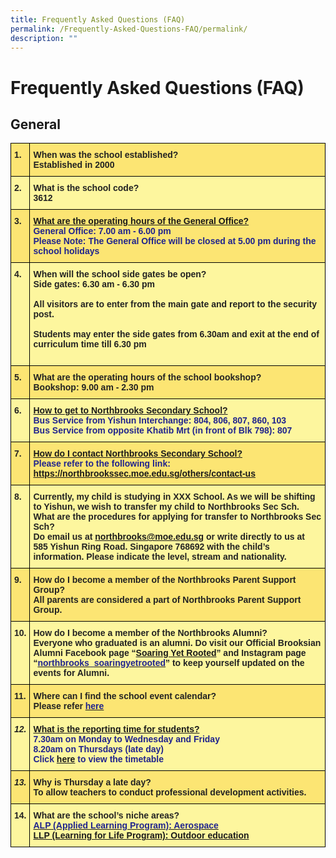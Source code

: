 ```yaml
---
title: Frequently Asked Questions (FAQ)
permalink: /Frequently-Asked-Questions-FAQ/permalink/
description: ""
---
```

Frequently Asked Questions (FAQ)
================================

## General

<style type="text/css">
.tg  {border-collapse:collapse;border-spacing:0;}
.tg td{border-color:black;border-style:solid;border-width:1px;font-family:Arial, sans-serif;font-size:14px;
  overflow:hidden;padding:10px 5px;word-break:normal;}
.tg th{border-color:black;border-style:solid;border-width:1px;font-family:Arial, sans-serif;font-size:14px;
  font-weight:normal;overflow:hidden;padding:10px 5px;word-break:normal;}
.tg .tg-1vm2{background-color:#FCE573;color:#20248D;font-weight:bold;text-align:left;vertical-align:top}
.tg .tg-kbmg{background-color:#FCE573;color:#222;font-weight:bold;text-align:left;vertical-align:top}
.tg .tg-5ld3{background-color:#FDF69E;color:#222;font-weight:bold;text-align:left;vertical-align:top}
.tg .tg-9n0n{background-color:#FDF69E;color:#20248D;font-weight:bold;text-align:left;vertical-align:top}
.tg .tg-i3yu{background-color:#FDF69E;color:#222;font-style:italic;font-weight:bold;text-align:left;vertical-align:top}
.tg .tg-wu87{background-color:#FCE573;color:#222;font-style:italic;font-weight:bold;text-align:left;vertical-align:top}
</style>
<table class="tg">
<thead>
  <tr>
    <th class="tg-kbmg">1.        </th>
    <th class="tg-kbmg">When was the school established?<br>Established in 2000</th>
  </tr>
</thead>
<tbody>
  <tr>
    <td class="tg-5ld3">2.        </td>
    <td class="tg-5ld3">What is the school code?<br>3612</td>
  </tr>
  <tr>
    <td class="tg-kbmg">3.        </td>
    <td class="tg-1vm2"><a href="https://northbrookssec.moe.edu.sg/others/contact-us">What are the operating hours of the General Office?</a><br>General Office: 7.00 am - 6.00 pm<br>Please Note: The General Office will be closed at 5.00 pm during the school holidays</td>
  </tr>
  <tr>
    <td class="tg-5ld3">4.        </td>
    <td class="tg-5ld3">When will the school side gates be open?<br>Side gates: 6.30 am - 6.30 pm<br><br>All visitors are to enter from the main gate and report to the security post.<br><br>Students may enter the side gates from 6.30am and exit at the end of curriculum time till 6.30 pm<br><br></td>
  </tr>
  <tr>
    <td class="tg-kbmg">5.        </td>
    <td class="tg-kbmg">What are the operating hours of the school bookshop?<br>Bookshop: 9.00 am - 2.30 pm</td>
  </tr>
  <tr>
    <td class="tg-5ld3">6.        </td>
    <td class="tg-9n0n"><a href="https://northbrookssec.moe.edu.sg/others/contact-us">How to get to Northbrooks Secondary School?</a><br>Bus Service from Yishun Interchange: 804, 806, 807, 860, 103<br>Bus Service from opposite Khatib Mrt (in front of Blk 798): 807</td>
  </tr>
  <tr>
    <td class="tg-kbmg">7.        </td>
    <td class="tg-1vm2"><a href="https://northbrookssec.moe.edu.sg/others/contact-us">How do I contact Northbrooks Secondary School?</a><br>Please refer to the following link: <a href="https://northbrookssec.moe.edu.sg/others/contact-us">https://northbrookssec.moe.edu.sg/others/contact-us</a></td>
  </tr>
  <tr>
    <td class="tg-5ld3">8.        </td>
    <td class="tg-5ld3">Currently, my child is studying in XXX School. As we will be shifting to Yishun, we wish to transfer my child to Northbrooks Sec Sch. What are the procedures for applying for transfer to Northbrooks Sec Sch?<br>Do email us at <a href="mailto:northbrooks@moe.edu.sg">northbrooks@moe.edu.sg</a> or write directly to us at 585 Yishun Ring Road. Singapore 768692 with the child’s information. Please indicate the level, stream and nationality.</td>
  </tr>
  <tr>
    <td class="tg-kbmg">9.        </td>
    <td class="tg-kbmg">How do I become a member of the Northbrooks Parent Support Group?<br>All parents are considered a part of Northbrooks Parent Support Group.</td>
  </tr>
  <tr>
    <td class="tg-5ld3">10.    </td>
    <td class="tg-5ld3">How do I become a member of the Northbrooks Alumni?<br>Everyone who graduated is an alumni. Do visit our Official Brooksian Alumni Facebook page “<a href="https://www.facebook.com/groups/soaringyetrooted/about/">Soaring Yet Rooted</a>” and Instagram page “<a href="https://www.instagram.com/northbrooks_soaringyetrooted/?hl=en"><span style="text-decoration:none;color:#20248D">northbrooks_soaringyetrooted</span></a>” to keep yourself updated on the events for Alumni.<br></td>
  </tr>
  <tr>
    <td class="tg-kbmg">11.    </td>
    <td class="tg-kbmg">Where can I find the school event calendar?<br>Please refer <a href="https://northbrookssec.moe.edu.sg/northbrooks-experience/calendar-2020"><span style="text-decoration:none;color:#20248D">here</span></a></td>
  </tr>
  <tr>
    <td class="tg-i3yu">12.    </td>
    <td class="tg-9n0n"><a href="https://northbrookssec.moe.edu.sg/qql/slot/u162/Timetable_2018_Semester%201.pdf">What is the reporting time for students?</a><br>7.30am on Monday to Wednesday and Friday<br>8.20am on Thursdays (late day)<br>Click <a href="https://northbrookssec-moe-edu-sg-admin.cwp.sg/people/students/2021-semester-1-school-timetable">here</a> to view the timetable<br></td>
  </tr>
  <tr>
    <td class="tg-wu87">13.    </td>
    <td class="tg-kbmg">Why is Thursday a late day?<br>To allow teachers to conduct professional development activities.</td>
  </tr>
  <tr>
    <td class="tg-5ld3">14.    </td>
    <td class="tg-5ld3">What are the school’s niche areas?<br><a href="https://northbrookssec.moe.edu.sg/northbrooks-experience/applied-learning-aerospace"><span style="text-decoration:none;color:#20248D">ALP (Applied Learning Program): Aerospace</span></a><br><a href="https://northbrookssec.moe.edu.sg/northbrooks-experience/learning-for-life-outdoor-education">LLP (Learning for Life Program): Outdoor education</a></td>
  </tr>
</tbody>
</table>
